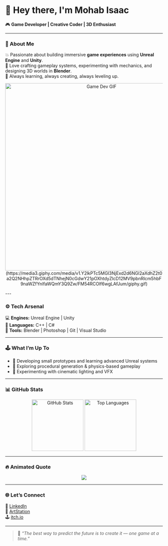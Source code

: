# 👋 Hey there, I'm **Mohab Isaac**  

🎮 **Game Developer | Creative Coder | 3D Enthusiast**

---

### 🧠 About Me  
💥 Passionate about building immersive **game experiences** using **Unreal Engine** and **Unity**.  
🧩 Love crafting gameplay systems, experimenting with mechanics, and designing 3D worlds in **Blender**.  
🚀 Always learning, always creating, always leveling up.

<p align="center">
   <img src="https://media.giphy.com/media/3o7btPCcdNniyf0ArS/giphy.gif" width="600" alt="Game Dev GIF">
(https://media3.giphy.com/media/v1.Y2lkPTc5MGI3NjExd2d6NGl2aXdhZ2t0a2Q2NHhpZTRrOXd5dTNhejN0cGdwY21pOXhtdyZlcD12MV9pbnRlcm5hbF9naWZfYnlfaWQmY3Q9Zw/FM54RCOlf6wgLAfJum/giphy.gif)</p>
---

### ⚙️ Tech Arsenal  
💻 **Engines:** Unreal Engine | Unity  
🧠 **Languages:** C++ | C#  
🎨 **Tools:** Blender | Photoshop | Git | Visual Studio  

---

### 🕹️ What I’m Up To  
- 🎨 Developing small prototypes and learning advanced Unreal systems  
- 🧩 Exploring procedural generation & physics-based gameplay  
- 🌌 Experimenting with cinematic lighting and VFX  

---

### 📊 GitHub Stats
<p align="center">
  <img src="https://github-readme-stats.vercel.app/api?username=MohabIsaac&show_icons=true&theme=radical" alt="GitHub Stats" height="165"/>
  <img src="https://github-readme-stats.vercel.app/api/top-langs/?username=MohabIsaac&layout=compact&theme=radical" alt="Top Languages" height="165"/>
</p>

---

### 🔥 Animated Quote  
<p align="center">
  <img src="https://readme-typing-svg.herokuapp.com?color=%23F75C7E&center=true&vCenter=true&lines=Creating+Worlds+One+Frame+at+a+Time...;Building+Games+That+Feel+Alive!;Code.+Create.+Play.+Repeat.">
</p>

---

### 🌐 Let’s Connect  
💼 [LinkedIn](https://www.linkedin.com/)  
🎨 [ArtStation](https://www.artstation.com/)  
🕹️ [itch.io](https://itch.io/)  

---

> 🧩 *“The best way to predict the future is to create it — one game at a time.”*
